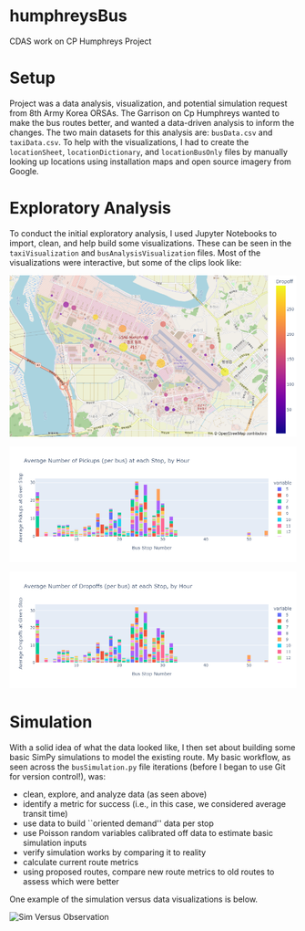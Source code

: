 # humphreysBus
CDAS work on CP Humphreys Project

# Setup
Project was a data analysis, visualization, and potential simulation request from 8th Army Korea ORSAs. The Garrison on Cp Humphreys wanted to make the bus routes better, and wanted a data-driven analysis to inform the changes. The two main datasets for this analysis are: `busData.csv` and `taxiData.csv`. To help with the visualizations, I had to create the `locationSheet`, `locationDictionary`, and `locationBusOnly` files by manually looking up locations using installation maps and open source imagery from Google. 

# Exploratory Analysis
To conduct the initial exploratory analysis, I used Jupyter Notebooks to import, clean, and help build some visualizations. These can be seen in the `taxiVisualization` and `busAnalysisVisualization` files. Most of the visualizations were interactive, but some of the clips look like:

![Bus Demand](/images/puDOheatmap.png)

![Pick Up By Stop](/images/busPickups.png)

![Drop Offs by Stop](/images/busDropOffs.png)

# Simulation
With a solid idea of what the data looked like, I then set about building some basic SimPy simulations to model the existing route. My basic workflow, as seen across the `busSimulation.py` file iterations (before I began to use Git for version control!), was:
- clean, explore, and analyze data (as seen above)
- identify a metric for success (i.e., in this case, we considered average transit time)
- use data to build ``oriented demand'' data per stop
- use Poisson random variables calibrated off data to estimate basic simulation inputs
- verify simulation works by comparing it to reality
- calculate current route metrics
- using proposed routes, compare new route metrics to old routes to assess which were better

One example of the simulation versus data visualizations is below.

![Sim Versus Observation](/images/simComparisonOverview.png)
